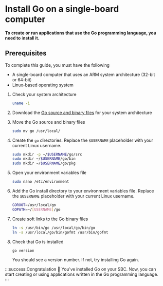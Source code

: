 # Install Go on a single-board computer

**To create or run applications that use the Go programming language, you need to install it.**

## Prerequisites

To complete this guide, you must have the following

- A single-board computer that uses an ARM system architecture (32-bit or 64-bit)
- Linux-based operating system

1. Check your system architecture

    ```bash
    uname -i
    ```

2. Download the [Go source and binary files](https://golang.org/dl/) for your system architecture

3. Move the Go source and binary files
    
    ```bash
    sudo mv go /usr/local/
    ```

4. Create the `go` directories. Replace the `$USERNAME` placeholder with your current Linux username.
    
    ```bash
    sudo mkdir -p ~/$USERNAME/go/src
    sudo mkdir ~/$USERNAME/go/bin
    sudo mkdir ~/$USERNAME/go/pkg
    ```

5. Open your environment variables file

    ```bash
    sudo nano /etc/environment
    ```

6. Add the Go install directory to your environment variables file. Replace the `$USERNAME` placeholder with your current Linux username.
    
    ```bash
    GOROOT=/usr/local/go
    GOPATH=~/[USERNAME]/go
    ```

7. Create soft links to the Go binary files
    
    ```bash
    ln -s /usr/bin/go /usr/local/go/bin/go
    ln -s /usr/local/go/bin/gofmt /usr/bin/gofmt
    ```

8. Check that Go is installed
    
    ```bash
    go version
    ```
    
    You should see a version number. If not, try installing Go again.

:::success:Congratulation :tada:
You've installed Go on your SBC. Now, you can start creating or using applications written in the Go programming language.
:::
